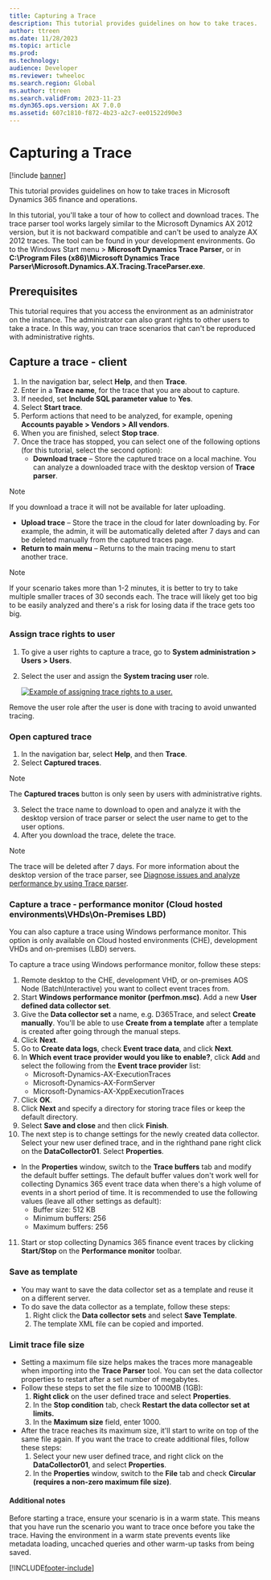 ```yaml
---
title: Capturing a Trace
description: This tutorial provides guidelines on how to take traces.
author: ttreen
ms.date: 11/28/2023
ms.topic: article
ms.prod: 
ms.technology: 
audience: Developer
ms.reviewer: twheeloc
ms.search.region: Global
ms.author: ttreen
ms.search.validFrom: 2023-11-23
ms.dyn365.ops.version: AX 7.0.0
ms.assetid: 607c1810-f872-4b23-a2c7-ee01522d90e3
---
```


# Capturing a Trace

[!include [banner](../includes/banner.md)]

This tutorial provides guidelines on how to take traces in Microsoft Dynamics 365 finance and operations.

In this tutorial, you'll take a tour of how to collect and download traces. The trace parser tool works largely similar to the Microsoft Dynamics AX 2012 version, but it is not backward compatible and can't be used to analyze AX 2012 traces. The tool can be found in your development environments. Go to the Windows Start menu > **Microsoft Dynamics Trace Parser**, or in **C:\Program Files (x86)\Microsoft Dynamics Trace Parser\Microsoft.Dynamics.AX.Tracing.TraceParser.exe**.

## Prerequisites

This tutorial requires that you access the environment as an administrator on the instance. The administrator can also grant rights to other users to take a trace. In this way, you can trace scenarios that can't be reproduced with administrative rights.

## Capture a trace - client

1. In the navigation bar, select **Help**, and then **Trace**. 
2. Enter in a **Trace name**, for the trace that you are about to capture.
3. If needed, set **Include SQL parameter value** to **Yes**.
4. Select **Start trace**.
5. Perform actions that need to be analyzed, for example, opening **Accounts payable > Vendors > All vendors**.
6. When you are finished, select **Stop trace**.
7. Once the trace has stopped, you can select one of the following options (for this tutorial, select the second option):
    - **Download trace** – Store the captured trace on a local machine. You can analyze a downloaded trace with the desktop version of **Trace parser**.
      
>[!NOTE]
>If you download a trace it will not be available for later uploading.

   - **Upload trace** – Store the trace in the cloud for later downloading by. For example, the admin, it will be automatically deleted after 7 days and can be deleted manually from the captured traces page.
   - **Return to main menu** – Returns to the main tracing menu to start another trace.

>[!NOTE]
>If your scenario takes more than 1-2 minutes, it is better to try to take multiple smaller traces of 30 seconds each. The trace will likely get too big to be easily analyzed and there's a risk for losing data if the trace gets too big.

### Assign trace rights to user

1. To give a user rights to capture a trace, go to **System administration > Users > Users**.
2. Select the user and assign the **System tracing user** role. 

    [![Example of assigning trace rights to a user.](./media/trace2-284x300.jpg)](./media/trace2.jpg)

Remove the user role after the user is done with tracing to avoid unwanted tracing.

### Open captured trace

1. In the navigation bar, select **Help**, and then **Trace**.
2. Select **Captured traces**.

>[!NOTE]
>The **Captured traces** button is only seen by users with administrative rights.

3. Select the trace name to download to open and analyze it with the desktop version of trace parser or select the user name to get to the user options.
4. After you download the trace, delete the trace.

> [!NOTE]
> The trace will be deleted after 7 days. For more information about the desktop version of the trace parser, see [Diagnose issues and analyze performance by using Trace parser](trace-parser.md).

### Capture a trace - performance monitor (Cloud hosted environments\VHDs\On-Premises LBD)

You can also capture a trace using Windows performance monitor. This option is only available on Cloud hosted environments (CHE), development VHDs and on-premises (LBD) servers.

To capture a trace using Windows performance monitor, follow these steps:

1. Remote desktop to the CHE, development VHD, or on-premises AOS Node (Batch\Interactive) you want to collect event traces from.
2. Start **Windows performance monitor (perfmon.msc)**. Add a new **User defined data collector set**.
3. Give the **Data collector set** a name, e.g. D365Trace, and select **Create manually**. You'll be able to use **Create from a template** after a template is created after going through the manual steps.
4. Click **Next**.
5. Go to **Create data logs**, check **Event trace data**, and click **Next**.
6. In **Which event trace provider would you like to enable?**, click **Add** and select the following from the **Event trace provider** list: 
   - Microsoft-Dynamics-AX-ExecutionTraces
   - Microsoft-Dynamics-AX-FormServer
   - Microsoft-Dynamics-AX-XppExecutionTraces
7. Click **OK**.
8. Click **Next** and specify a directory for storing trace files or keep the default directory.
9. Select **Save and close** and then click **Finish**.
10. The next step is to change settings for the newly created data collector. Select your new user defined trace, and in the righthand pane right click on the **DataCollector01**. Select **Properties**.
   - In the **Properties** window, switch to the **Trace buffers** tab and modify the default buffer settings. The default buffer values don't work well for collecting Dynamics 365 event trace data when there's a high volume of events in a short period of time. It is recommended to use the following values (leave all other settings as default):
       - Buffer size: 512 KB
       - Minimum buffers: 256
       - Maximum buffers: 256
11. Start or stop collecting Dynamics 365 finance event traces by clicking **Start/Stop** on the **Performance monitor** toolbar. 

### Save as template
 - You may want to save the data collector set as a template and reuse it on a different server.
 - To do save the data collector as a template, follow these steps: 
      1. Right click the **Data collector sets** and select **Save Template**.
      2. The template XML file can be copied and imported.

### Limit trace file size
 - Setting a maximum file size helps makes the traces more manageable when importing into the **Trace Parser** tool. You can set the data collector properties to restart after a set number of megabytes.
 - Follow these steps to set the file size to 1000MB (1GB):
      1. **Right click** on the user defined trace and select **Properties**.
      2. In the **Stop condition** tab, check **Restart the data collector set at limits.**
      3. In the **Maximum size** field, enter 1000.
 - After the trace reaches its maximum size, it'll start to write on top of the same file again. If you want the trace to create additional files, follow these steps: 
      1. Select your new user defined trace, and right click on the **DataCollector01**, and select **Properties**.
      2. In the **Properties** window, switch to the **File** tab and check **Circular (requires a non-zero maximum file size)**.

#### Additional notes
Before starting a trace, ensure your scenario is in a warm state. This means that you have run the scenario you want to trace once before you take the trace. Having the environment in a warm state prevents events like metadata loading, uncached queries and other warm-up tasks from being saved.

[!INCLUDE[footer-include](../../../includes/footer-banner.md)]
